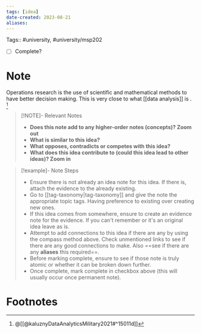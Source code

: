 ```yaml
---
tags: [idea]
date-created: 2023-08-21
aliases:
---
```

Tags:: #university, #university/msp202 

- [ ] Complete?

# Note

Operations research is the use of scientific and mathematical methods to have better decision making. This is very close to what [[data analysis]] is . [^1]

> [!NOTE]- Relevant Notes
> 
> - **Does this note add to any higher-order notes (concepts)? Zoom out**
> - **What is similar to this idea?**
> - **What opposes, contradicts or competes with this idea?**
> - **What does this idea contribute to (could this idea lead to other ideas)? Zoom in**

> [!example]- Note Steps
> 
> - Ensure there is not already an idea note for this idea. If there is, attach the evidence to the already existing.
> - Go to [[tag-taxonomy|tag-taxonomy]] and give the note the appropriate topic tags. Having preference to existing over creating new ones.
> - If this idea comes from somewhere, ensure to create an evidence note for the evidence. If you can't remember or it's an original idea leave as is.
> - Attempt to add connections to this idea if there are any by using the compass method above. Check unmentioned links to see if there are any good connections to make. Also ==see if there are any **aliases** this required==.
> - Before marking complete, ensure to see if those note is truly atomic or whether it can be broken down further.
> - Once complete, mark complete in checkbox above (this will usually occur once permanent note).


# Footnotes

[^1]: @[[@kaluznyDataAnalyticsMilitary2021#^15011d]]